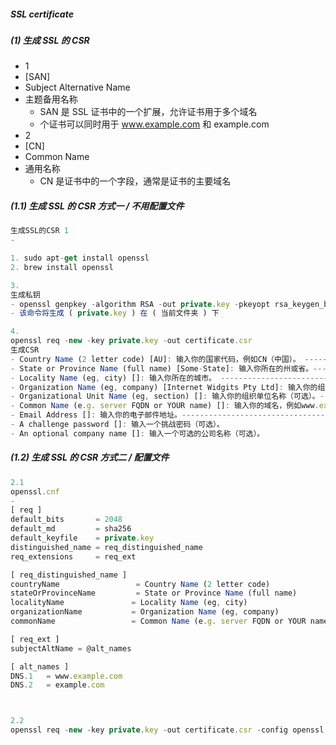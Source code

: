 ##### SSL certificate

##### (1) 生成 SSL 的 CSR

- 1
- [SAN]
- Subject Alternative Name
- 主题备用名称
  - SAN 是 SSL 证书中的一个扩展，允许证书用于多个域名
  - 个证书可以同时用于 www.example.com 和 example.com
- 2
- [CN]
- Common Name
- 通用名称
  - CN 是证书中的一个字段，通常是证书的主要域名

##### (1.1) 生成 SSL 的 CSR 方式一 / 不用配置文件

```javascript 1. 生成SSL的CSR 方式一 不用配置文件
生成SSL的CSR 1
-

1. sudo apt-get install openssl
2. brew install openssl

3.
生成私钥
- openssl genpkey -algorithm RSA -out private.key -pkeyopt rsa_keygen_bits:2048
- 该命令将生成 ( private.key ) 在 ( 当前文件夹 ) 下

4.
openssl req -new -key private.key -out certificate.csr
生成CSR
- Country Name (2 letter code) [AU]: 输入你的国家代码，例如CN（中国）。 -------------------- HK
- State or Province Name (full name) [Some-State]: 输入你所在的州或省。------------------ HONG KONG ISLAND
- Locality Name (eg, city) []: 输入你所在的城市。 --------------------------------------- ADMIRALTY
- Organization Name (eg, company) [Internet Widgits Pty Ltd]: 输入你的组织名称。--------- Cathay Pacific Airways Limited
- Organizational Unit Name (eg, section) []: 输入你的组织单位名称（可选）。----------------- Information Management - 1022|0895
- Common Name (e.g. server FQDN or YOUR name) []: 输入你的域名，例如www.example.com。 --- benefits.ete.cathaypacific.com
- Email Address []: 输入你的电子邮件地址。----------------------------------------------- imtskl@cathaypacific.com
- A challenge password []: 输入一个挑战密码（可选）。
- An optional company name []: 输入一个可选的公司名称（可选）。
```

##### (1.2) 生成 SSL 的 CSR 方式二 / 配置文件

```javascript 2. 生成SSL的CSR 方式二 配置文件
2.1
openssl.cnf
-
[ req ]
default_bits       = 2048
default_md         = sha256
default_keyfile    = private.key
distinguished_name = req_distinguished_name
req_extensions     = req_ext

[ req_distinguished_name ]
countryName                 = Country Name (2 letter code)
stateOrProvinceName         = State or Province Name (full name)
localityName               = Locality Name (eg, city)
organizationName           = Organization Name (eg, company)
commonName                 = Common Name (e.g. server FQDN or YOUR name)

[ req_ext ]
subjectAltName = @alt_names

[ alt_names ]
DNS.1   = www.example.com
DNS.2   = example.com



2.2
openssl req -new -key private.key -out certificate.csr -config openssl.cnf
```
